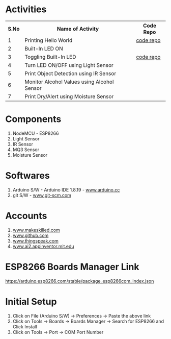 # Activities
<table>
  <tr>
    <th>S.No</th>
    <th>Name of Activity</th>
    <th>Code Repo</th>
  </tr>
  <tr>
    <td>1</td>
    <td>Printing Hello World</td>
    <td><a href="">code repo</a></td>
  </tr>
  <tr>
    <td>2</td>
    <td>Built-In LED ON</td>
    <td></td>
  </tr>
  <tr>
    <td>3</td>
    <td>Toggling Built-In LED</td>
    <td><a href="https://github.com/Vikhyathsai11/Iot/blob/main/Iot/Iot.ino">code repo</a></td>
  </tr>
  <tr>
    <td>4</td>
    <td>Turn LED ON/OFF using Light Sensor</td>
    <td></td>
  </tr>
  <tr>
    <td>5</td>
    <td>Print Object Detection using IR Sensor</td>
    <td></td>
  </tr>
  <tr>
    <td>6</td>
    <td>Monitor Alcohol Values using Alcohol Sensor</td>
    <td></td>
  </tr>
  <tr>
    <td>7</td>
    <td>Print Dry/Alert using Moisture Sensor</td>
    <td></td>
  </tr>
</table>

# Components
1. NodeMCU - ESP8266
2. Light Sensor
3. IR Sensor
4. MQ3 Sensor
5. Moisture Sensor

# Softwares
1. Arduino S/W - Arduino IDE 1.8.19 - www.arduino.cc
2. git S/W - www.git-scm.com

# Accounts
1. www.makeskilled.com
2. www.github.com
3. www.thingspeak.com
4. www.ai2.appinventor.mit.edu

# ESP8266 Boards Manager Link
https://arduino.esp8266.com/stable/package_esp8266com_index.json

# Initial Setup
1. Click on File (Arduino S/W) -> Preferences -> Paste the above link
2. Click on Tools -> Boards -> Boards Manager -> Search for ESP8266 and Click Install
3. Click on Tools -> Port -> COM Port Number
